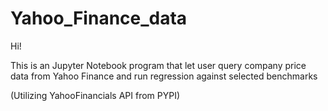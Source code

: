 # Yahoo_Finance_data

Hi!

This is an Jupyter Notebook program that let user query company price data from Yahoo Finance and run regression against 
selected benchmarks

(Utilizing YahooFinancials API from PYPI)
